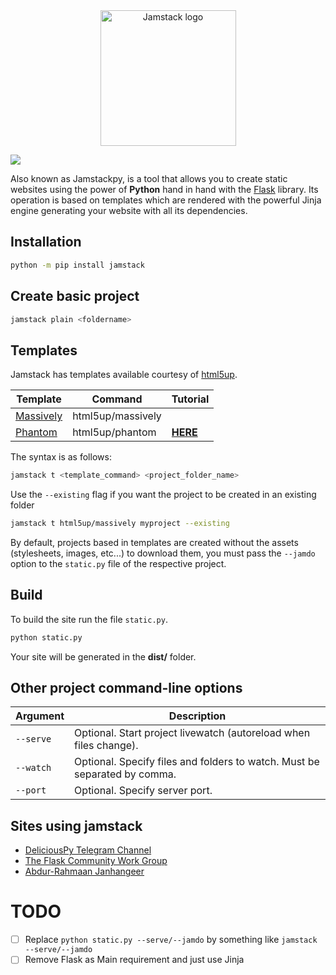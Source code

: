 <div align="center">
  <img alt="Jamstack logo" src="https://i.imgur.com/sXUAdYJ.png" height="217" />
</div>

![](https://img.shields.io/pypi/v/jamstack)

Also known as Jamstackpy, is a tool that allows you to create static websites using the power of **Python** hand in hand
with the [Flask](https://github.com/pallets/flask) library. Its operation is based on templates which are rendered with
the powerful Jinja engine generating your website with all its dependencies.

## Installation

```bash
python -m pip install jamstack
```

## Create basic project

```bash
jamstack plain <foldername>
```

## Templates

Jamstack has templates available courtesy of [html5up](https://html5up.net).

| Template                                   | Command           | Tutorial                                                                 |
|--------------------------------------------|-------------------|--------------------------------------------------------------------------|
| [Massively](https://html5up.net/massively) | html5up/massively |                                                                          |
| [Phantom](https://html5up.net/phantom)     | html5up/phantom   | [**HERE**](https://github.com/jamstackpy/jamstack/wiki/Phantom-template) |

The syntax is as follows:

```bash
jamstack t <template_command> <project_folder_name>
```

Use the `--existing` flag if you want the project to be created in an existing folder

```bash
jamstack t html5up/massively myproject --existing
```

By default, projects based in templates are created without the assets (stylesheets, images, etc...) to download them,
you must pass
the `--jamdo` option to the `static.py` file of the respective project.

## Build

To build the site run the file `static.py`.

```bash
python static.py
```

Your site will be generated in the **dist/** folder.

## Other project command-line options

| Argument  | Description                                                               |
|-----------|---------------------------------------------------------------------------|
| `--serve` | Optional. Start project livewatch (autoreload when files change).         |
| `--watch` | Optional. Specify files and folders to watch. Must be separated by comma. |
| `--port`  | Optional. Specify server port.                                            |

## Sites using jamstack

- [DeliciousPy Telegram Channel](https://deliciouspy.github.io/)
- [The Flask Community Work Group](https://flaskcwg.github.io/)
- [Abdur-Rahmaan Janhangeer](https://compileralchemy.github.io/)

# TODO

- [ ] Replace `python static.py --serve/--jamdo` by something like `jamstack --serve/--jamdo`
- [ ] Remove Flask as Main requirement and just use Jinja
